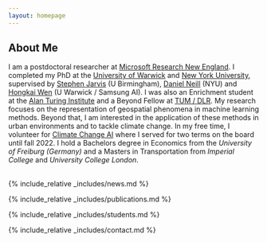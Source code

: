 ```yaml
---
layout: homepage
---
```


## About Me

I am a postdoctoral researcher at <a href="https://www.microsoft.com/en-us/research/lab/microsoft-research-new-england">Microsoft Research New England</a>. I completed my PhD at the <a href="http://www.wisc.warwick.ac.uk/">University of Warwick</a> and <a href="https://wp.nyu.edu/ml4good/">New York University</a>, supervised by <a href="https://www.birmingham.ac.uk/staff/profiles/eps/jarvis-stephen.aspx">Stephen Jarvis</a> (U Birmingham), <a href="https://cs.nyu.edu/~neill/">Daniel Neill</a> (NYU) and <a href="https://hongkaiw.github.io/">Hongkai Wen</a> (U Warwick / Samsung AI). I was also an Enrichment student at the <a href="https://turing.ac.uk">Alan Turing Institute</a> and a Beyond Fellow at <a href="https://ai4eo.de/">TUM / DLR</a>. My research focuses on the representation of geospatial phenomena in machine learning methods. Beyond that, I am interested in the application of these methods in urban environments and to tackle climate change. In my free time, I volunteer for <a href="https://climatechange.ai">Climate Change AI</a> where I served for two terms on the board until fall 2022. I hold a Bachelors degree in Economics from the <em>University of Freiburg (Germany)</em> and a Masters in Transportation from <em>Imperial College</em> and <em>University College London</em>.
<br>
<br>

{% include_relative _includes/news.md %}

{% include_relative _includes/publications.md %}

<!-- {% include_relative _includes/service.md %} -->

{% include_relative _includes/students.md %}

{% include_relative _includes/contact.md %}
